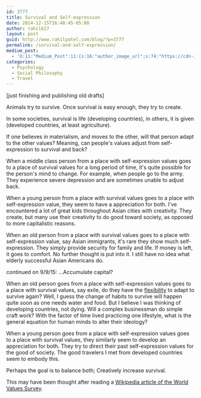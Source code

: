 ```yaml
---
id: 3777
title: Survival and Self-expression
date: 2014-12-15T16:48:45-05:00
author: rahil627
layout: post
guid: http://www.rahilpatel.com/blog/?p=3777
permalink: /survival-and-self-expression/
medium_post:
  - 'O:11:"Medium_Post":11:{s:16:"author_image_url";s:74:"https://cdn-images-1.medium.com/fit/c/200/200/1*dmbNkD5D-u45r44go_cf0g.png";s:10:"author_url";s:28:"https://medium.com/@rahil627";s:11:"byline_name";N;s:12:"byline_email";N;s:10:"cross_link";s:2:"no";s:2:"id";s:12:"dfbf62a144e6";s:21:"follower_notification";s:3:"yes";s:7:"license";s:19:"all-rights-reserved";s:14:"publication_id";s:2:"-1";s:6:"status";s:6:"public";s:3:"url";s:70:"https://medium.com/@rahil627/survival-and-self-expression-dfbf62a144e6";}'
categories:
  - Psychology
  - Social Philosophy
  - Travel
---
```

[just finishing and publishing old drafts]

Animals try to survive. Once survival is easy enough, they try to create.

In some societies, survival is life (developing countries), in others, it is given (developed countries, at least agriculture).

If one believes in materialism, and moves to the other, will that person adapt to the other values? Meaning, can people's values adjust from self-expression to survival and back?

When a middle class person from a place with self-expression values goes to a place of survival values for a long period of time, it's quite possible for the person's mind to change. For example, when people go to the army. They experience severe depression and are sometimes unable to adjust back.

When a young person from a place with survival values goes to a place with self-expression value, they seem to have a appreciation for both. I've encountered a lot of great kids throughout Asian cities with creativity. They create, but many use their creativity to do good toward society, as opposed to more capitalistic reasons.

When an old person from a place with survival values goes to a place with self-expression value, say Asian immigrants, it's rare they show much self-expression. They simply provide security for family and life. If money is left, it goes to comfort. No further thought is put into it. I still have no idea what elderly successful Asian Americans do.

continued on 9/9/15:
...Accumulate capital?

When an old person goes from a place with self-expression values goes to a place with survival values, say exile, do they have the <a href="http://www.rahilpatel.com/blog/flexibility">flexibility</a> to adapt to survive again? Well, I guess the change of habits to survive will happen quite soon as one needs water and food. But I believe I was thinking of developing countries, not dying. Will a complex businessman do simple craft work? With the factor of time lived practicing one lifestyle, what is the general equation for human minds to alter their ideology?

When a young person goes from a place with self-expression values goes to a place with survival values, they similarly seem to develop an appreciation for both. They try to direct their past self-expression values for the good of society. The good travelers I met from developed countries seem to embody this.

Perhaps the goal is to balance both; Creatively increase survival.

This may have been thought after reading a <a href="https://en.wikipedia.org/wiki/World_Values_Survey">Wikipedia article of the World Values Survey</a>.
